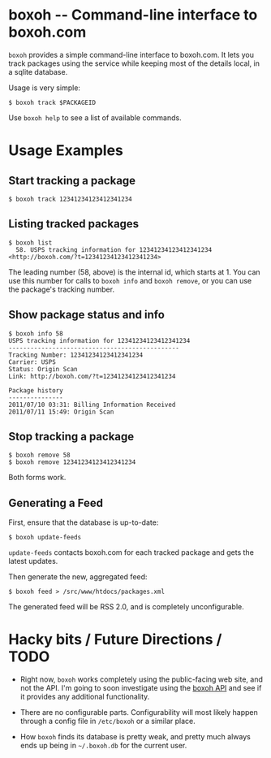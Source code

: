boxoh -- Command-line interface to boxoh.com
============================================

`boxoh` provides a simple command-line interface to boxoh.com.  It lets you
track packages using the service while keeping most of the details local, in a
sqlite database.

Usage is very simple:

    $ boxoh track $PACKAGEID

Use `boxoh help` to see a list of available commands.

Usage Examples
==============

Start tracking a package
------------------------

    $ boxoh track 12341234123412341234

Listing tracked packages
------------------------

    $ boxoh list
      58. USPS tracking information for 12341234123412341234 <http://boxoh.com/?t=12341234123412341234>

The leading number (58, above) is the internal id, which starts at 1.  You can use this number for calls to `boxoh info` and `boxoh remove`, or you can use the package's tracking number.

Show package status and info
----------------------------

    $ boxoh info 58
    USPS tracking information for 12341234123412341234
    -----------------------------------------------
    Tracking Number: 12341234123412341234
    Carrier: USPS
    Status: Origin Scan
    Link: http://boxoh.com/?t=12341234123412341234

    Package history
    ---------------
    2011/07/10 03:31: Billing Information Received
    2011/07/11 15:49: Origin Scan

Stop tracking a package
-----------------------

    $ boxoh remove 58
    $ boxoh remove 12341234123412341234

Both forms work.

Generating a Feed
-----------------

First, ensure that the database is up-to-date:

    $ boxoh update-feeds

`update-feeds` contacts boxoh.com for each tracked package and gets the latest updates.

Then generate the new, aggregated feed:

    $ boxoh feed > /src/www/htdocs/packages.xml

The generated feed will be RSS 2.0, and is completely unconfigurable.

Hacky bits / Future Directions / TODO
=====================================

  * Right now, `boxoh` works completely using the public-facing web site, and
    not the API.  I'm going to soon investigate using the [boxoh API][api] and
    see if it provides any additional functionality.

  * There are no configurable parts.  Configurability will most likely happen
    through a config file in `/etc/boxoh` or a similar place.

  * How `boxoh` finds its database is pretty weak, and pretty much always ends
    up being in `~/.boxoh.db` for the current user.


    [api]: http://boxoh.com/api/docs/
